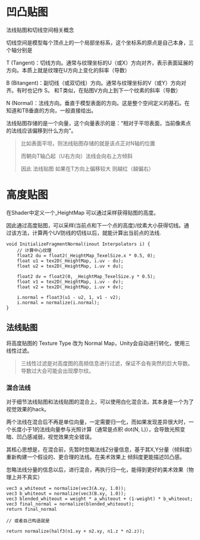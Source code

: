 # 凹凸贴图

法线贴图和切线空间相关概念

切线空间是模型每个顶点上的一个局部坐标系，这个坐标系的原点是自己本身，三个轴分别是

​T (Tangent)​​：​切线方向。通常与纹理坐标的U（或X）方向对齐，表示表面延展的方向。本质上就是纹理在U方向上变化的斜率（导数）

B (Bitangent)​​：​副切线​（或双切线）方向。通常与纹理坐标的V（或Y）方向对齐。有时也记作 S。 和T类似，在贴图V方向上到下一个纹素的斜率（导数）

N (Normal)​​：​法线方向。垂直于模型表面的方向。这是整个空间定义的基石。在知道和TB垂直的方向，一般直接给出。

法线贴图存储的是一个向量，这个向量表示的是：“相对于平坦表面，当前像素点的法线应该偏移到什么方向”。

> 比如表面平坦，则法线贴图存储的就是该点正对N轴的位置
>
> 而朝向T轴凸起（U右方向）法线会向右上方倾斜
>
> 因此 法线贴图 如果在T方向上偏移较大 则越红（越偏右）


# 高度贴图

在Shader中定义一个_HeightMap 可以通过采样获得贴图的高度。

因此通过高度贴图，可以采样(当前点和下一个点的高度)/纹素大小获得切线。通过该方法，计算两个UV防线的切线以后，就能计算出当前点的法线.

```hlsl
void InitializeFragmentNormal(inout Interpolators i) {
    // 计算中心纹理
	float2 du = float2(_HeightMap_TexelSize.x * 0.5, 0);
	float u1 = tex2D(_HeightMap, i.uv - du);
	float u2 = tex2D(_HeightMap, i.uv + du);

	float2 dv = float2(0, _HeightMap_TexelSize.y * 0.5);
	float v1 = tex2D(_HeightMap, i.uv - dv);
	float v2 = tex2D(_HeightMap, i.uv + dv);

	i.normal = float3(u1 - u2, 1, v1 - v2);
	i.normal = normalize(i.normal);
}
```

## 法线贴图

将高度贴图的 Texture Type 改为 Normal Map，Unity会自动进行转化，使用三线性过滤。

> 三线性过滤是对高度图的高频信息进行过滤，保证不会有突然的巨大导数。导数过大会可能会出现摩尔纹。

### 混合法线

对于细节法线贴图和法线贴图的混合上，可以使用白化混合法，其本身是一个为了视觉效果的hack。

两个法线在混合后不再是单位向量，一定需要归一化，而如果发现差异很大时，一个长度小于1的法线向量参与光照计算（通常是点积 dot(N, L)），会导致光照变暗、凹凸感减弱，视觉效果完全错误。

其核心思想是，在混合前，先暂时忽略法线Z分量信息，基于其X,Y分量（倾斜度）重新构建一个假设的、更合理的法线。在美术效果上 倾斜度更能描述凹凸感。

忽略法线分量的信息以后，进行混合，再执行归一化，能得到更好的美术效果（物理上并不真实）

```hlsl
vec3 a_whiteout = normalize(vec3(A.xy, 1.0));
vec3 b_whiteout = normalize(vec3(B.xy, 1.0));
vec3 blended_whiteout = weight * a_whiteout + (1-weight) * b_whiteout;
vec3 final_normal = normalize(blended_whiteout);
return final_normal

// 或者自己构造就是

return normalize(half3(n1.xy + n2.xy, n1.z * n2.z));

```

